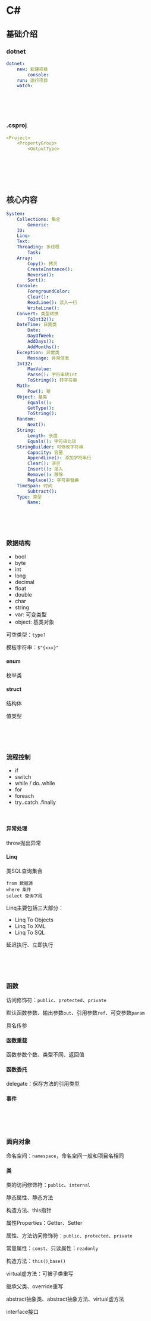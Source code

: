 # C#

>
>
>



## 基础介绍

### dotnet

```yaml
dotnet:
    new: 新建项目
        console: 
    run: 运行项目
    watch: 
```

<br />
<br />
<br />

### .csproj

```yaml
<Project>
    <PropertyGroup>
        <OutputType>
```

<br />
<br />
<br />
<br />

## 核心内容

```yaml
System:
    Collections: 集合
        Generic:
    IO:
    Linq:
    Text:
    Threading: 多线程
        Task:
    Array:
        Copy(): 拷贝
        CreateInstance():
        Reverse():
        Sort():
    Console:
        ForegroundColor:
        Clear():
        ReadLine(): 读入一行
        WriteLine():
    Convert: 类型转换
        ToInt32():
    DateTime: 日期类
        Date:
        DayOfWeek:
        AddDays():
        AddMonths():
    Exception: 异常类
        Message: 异常信息
    Int32:
        MaxValue:
        Parse(): 字符串转int
        ToString(): 转字符串
    Math:
        Pow(): 幂
    Object: 基类
        Equals():
        GetType():
        ToString():
    Random:
        Next():
    String:
        Length: 长度
        Equals(): 字符串比较
    StringBuilder: 可修改字符串
        Capacity: 容量
        AppendLine(): 添加字符串行
        Clear(): 清空
        Insert(): 插入
        Remove(): 移除
        Replace(): 字符串替换
    TimeSpan: 时间
        Subtract():
    Type: 类型
        Name:
```

<br />
<br />
<br />

### 数据结构

- bool
- byte
- int
- long
- decimal
- float
- double
- char
- string
- var: 可变类型
- object: 基类对象

可空类型：`type?`



模板字符串：`$"{xxx}"`


#### enum

枚举类


#### struct

结构体

值类型



<br />
<br />
<br />


### 流程控制

- if
- switch
- while / do..while
- for
- foreach
- try..catch..finally

<br />

#### 异常处理

throw抛出异常


#### Linq

类SQL查询集合

```
from 数据源
where 条件
select 查询字段

```

Linq主要包括三大部分：
- Linq To Objects
- Linq To XML
- Linq To SQL


延迟执行、立即执行










<br />
<br />
<br />

### 函数

访问修饰符：`public`、`protected`、`private`

默认函数参数、输出参数`out`、引用参数`ref`、可变参数`param`

具名传参



#### 函数重载

函数参数个数、类型不同、返回值


#### 函数委托

delegate：保存方法的引用类型


#### 事件








<br />
<br />
<br />

### 面向对象

命名空间：`namespace`，命名空间一般和项目名相同







#### 类

类的访问修饰符：`public`、`internal`

静态属性、静态方法

构造方法、this指针

属性Properties：Getter、Setter

属性、方法访问修饰符：`public`、`protected`、`private`

常量属性：`const`、只读属性：`readonly`


构造方法：`this()`,`base()`


virtual虚方法：可被子类重写

继承父类、override重写

abstract抽象类、abstract抽象方法、virtual虚方法

interface接口











